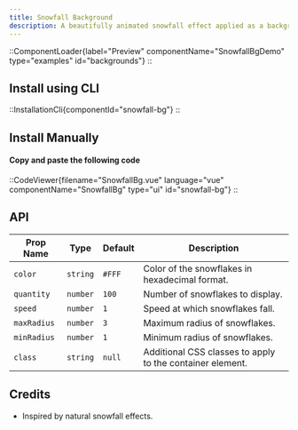 ```yaml
---
title: Snowfall Background
description: A beautifully animated snowfall effect applied as a background.
---
```


::ComponentLoader{label="Preview" componentName="SnowfallBgDemo" type="examples" id="backgrounds"}
::

## Install using CLI

::InstallationCli{componentId="snowfall-bg"}
::

## Install Manually

#### Copy and paste the following code

::CodeViewer{filename="SnowfallBg.vue" language="vue" componentName="SnowfallBg" type="ui" id="snowfall-bg"}
::

## API

| Prop Name   | Type     | Default | Description                                               |
| ----------- | -------- | ------- | --------------------------------------------------------- |
| `color`     | `string` | `#FFF`  | Color of the snowflakes in hexadecimal format.            |
| `quantity`  | `number` | `100`   | Number of snowflakes to display.                          |
| `speed`     | `number` | `1`     | Speed at which snowflakes fall.                           |
| `maxRadius` | `number` | `3`     | Maximum radius of snowflakes.                             |
| `minRadius` | `number` | `1`     | Minimum radius of snowflakes.                             |
| `class`     | `string` | `null`  | Additional CSS classes to apply to the container element. |

## Credits

- Inspired by natural snowfall effects.
